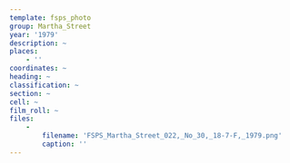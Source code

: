 ```yaml
---
template: fsps_photo
group: Martha_Street
year: '1979'
description: ~
places:
    - ''
coordinates: ~
heading: ~
classification: ~
section: ~
cell: ~
film_roll: ~
files:
    -
        filename: 'FSPS_Martha_Street_022,_No_30,_18-7-F,_1979.png'
        caption: ''
---
```

